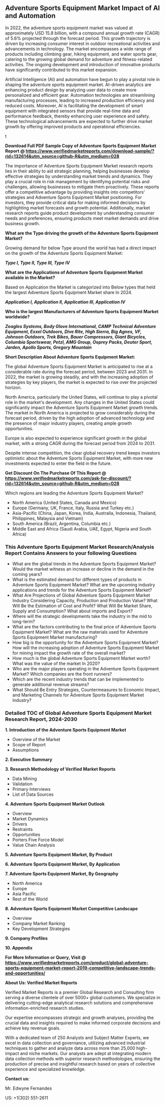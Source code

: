 <h2>Adventure Sports Equipment Market Impact of AI and Automation</h2><p>In 2022, the adventure sports equipment market was valued at approximately USD 15.8 billion, with a compound annual growth rate (CAGR) of 5.6% projected through the forecast period. This growth trajectory is driven by increasing consumer interest in outdoor recreational activities and advancements in technology. The market encompasses a wide range of products including climbing gear, hiking equipment, and water sports gear, catering to the growing global demand for adventure and fitness-related activities. The ongoing development and introduction of innovative products have significantly contributed to this market expansion.</p><p>Artificial Intelligence (AI) and automation have begun to play a pivotal role in shaping the adventure sports equipment market. AI-driven analytics are enhancing product design by analyzing user data to create more personalized and efficient gear. Automation technologies are streamlining manufacturing processes, leading to increased production efficiency and reduced costs. Moreover, AI is facilitating the development of smart equipment with integrated sensors that provide real-time data and performance feedback, thereby enhancing user experience and safety. These technological advancements are expected to further drive market growth by offering improved products and operational efficiencies.</p>t</p><p id="" class=""><strong>Download Full PDF Sample Copy of Adventure Sports Equipment Market Report @ <a href="https://www.verifiedmarketreports.com/download-sample/?rid=132614&utm_source=github-R&utm_medium=028" target="_blank">https://www.verifiedmarketreports.com/download-sample/?rid=132614&utm_source=github-R&utm_medium=028</a></strong></p><p>The importance of&nbsp;Adventure Sports Equipment Market research reports lies in their ability to aid strategic planning, helping businesses develop effective strategies by understanding market trends and dynamics. They play a crucial role in risk management by identifying potential risks and challenges, allowing businesses to mitigate them proactively. These reports offer a competitive advantage by providing insights into competitors' strategies and Adventure Sports Equipment Market positioning. For investors, they provide critical data for making informed decisions by highlighting market forecasts and growth potential. Additionally, market research reports guide product development by understanding consumer needs and preferences, ensuring products meet market demands and drive business growth.</p><p><strong>What are the&nbsp;Type driving the growth of the Adventure Sports Equipment Market?</strong></p><p id="" class="">Growing demand for below Type around the world has had a direct impact on the growth of the Adventure Sports Equipment Market:</p><em><strong>Type I, Type II, Type III, Type IV</strong></em></p><strong>What are the&nbsp;Applications&nbsp;of Adventure Sports Equipment Market available in the Market?</strong></p><p id="" class="">Based on Application the Market is categorized into Below types that held the largest Adventure Sports Equipment Market share In 2024.</p><em><strong>Application I, Application II, Application III, Application IV</strong></em></p><strong>Who is the largest Manufacturers of Adventure Sports Equipment Market worldwide?</strong></p><p><em><strong>Zeagles Systems, Body Glove International, CAMP Technical Adventure Equipment, Exxel Outdoors, Dive Rite, High Sierra, Big Agnes, VF, Johnson Outdoors, Trek Bikes, Bauer Compressors, Giant Bicycles, Columbia Sportswear, Petzl, AMG Group, Osprey Packs, Deuter Sport, Jarden, Apollo Sports, Gregory Mountain</strong></em></p><p id="" class=""><strong>Short Description About Adventure Sports Equipment Market:</strong></p><p>The global Adventure Sports Equipment Market is anticipated to rise at a considerable rate during the forecast period, between 2023 and 2031. In 2022, the market is growing steadily, and with the increasing adoption of strategies by key players, the market is expected to rise over the projected horizon.</p><p>North America, particularly the United States, will continue to play a pivotal role in the market's development. Any changes in the United States could significantly impact the Adventure Sports Equipment Market growth trends. The market in North America is projected to grow considerably during the forecast period, driven by the high adoption of advanced technology and the presence of major industry players, creating ample growth opportunities.</p><p>Europe is also expected to experience significant growth in the global market, with a strong CAGR during the forecast period from 2024 to 2031.</p><p>Despite intense competition, the clear global recovery trend keeps investors optimistic about the Adventure Sports Equipment Market, with more new investments expected to enter the field in the future.</p><p id="" class=""><strong>Get Discount On The Purchase Of This Report @ <a href="https://www.verifiedmarketreports.com/ask-for-discount/?rid=132614&utm_source=github-R&utm_medium=028" target="_blank">https://www.verifiedmarketreports.com/ask-for-discount/?rid=132614&utm_source=github-R&utm_medium=028</a></strong></p>Which regions are leading the Adventure Sports Equipment Market?</p><ul><li>North America (United States, Canada and Mexico)</li><li>Europe (Germany, UK, France, Italy, Russia and Turkey etc.)</li><li>Asia-Pacific (China, Japan, Korea, India, Australia, Indonesia, Thailand, Philippines, Malaysia and Vietnam)</li><li>South America (Brazil, Argentina, Columbia etc.)</li><li>Middle East and Africa (Saudi Arabia, UAE, Egypt, Nigeria and South Africa)</li></ul><h3 id="" class="">This Adventure Sports Equipment Market Research/Analysis Report Contains Answers to your following Questions</h3><ul><li>What are the global trends in the Adventure Sports Equipment Market? Would the market witness an increase or decline in the demand in the coming years?</li><li>What is the estimated demand for different types of products in Adventure Sports Equipment Market? What are the upcoming industry applications and trends for the Adventure Sports Equipment Market?</li><li>What Are Projections of Global Adventure Sports Equipment Market Industry Considering Capacity, Production and Production Value? What Will Be the Estimation of Cost and Profit? What Will Be Market Share, Supply and Consumption? What about imports and Export?</li><li>Where will the strategic developments take the industry in the mid to long-term?</li><li>What are the factors contributing to the final price of Adventure Sports Equipment Market? What are the raw materials used for Adventure Sports Equipment Market manufacturing?</li><li>How big is the opportunity for the Adventure Sports Equipment Market? How will the increasing adoption of Adventure Sports Equipment Market for mining impact the growth rate of the overall market?</li><li>How much is the global Adventure Sports Equipment Market worth? What was the value of the market In 2020?</li><li>Who are the major players operating in the Adventure Sports Equipment Market? Which companies are the front runners?</li><li>Which are the recent industry trends that can be implemented to generate additional revenue streams?</li><li>What Should Be Entry Strategies, Countermeasures to Economic Impact, and Marketing Channels for Adventure Sports Equipment Market Industry?</li></ul><h3 id="" class="">Detailed TOC of Global Adventure Sports Equipment Market Research Report, 2024-2030</h3><p id="" class=""><strong>1. Introduction of the Adventure Sports Equipment Market</strong></p><ul><li>Overview of the Market</li><li>Scope of Report</li><li>Assumptions</li></ul><p id="" class=""><strong>2. Executive Summary</strong></p><p id="" class=""><strong>3. Research Methodology of Verified Market Reports</strong></p><ul><li>Data Mining</li><li>Validation</li><li>Primary Interviews</li><li>List of Data Sources</li></ul><p id="" class=""><strong>4. Adventure Sports Equipment Market Outlook</strong></p><ul><li>Overview</li><li>Market Dynamics</li><li>Drivers</li><li>Restraints</li><li>Opportunities</li><li>Porters Five Force Model</li><li>Value Chain Analysis</li></ul><p id="" class=""><strong>5. Adventure Sports Equipment Market, By Product</strong></p><p id="" class=""><strong>6. Adventure Sports Equipment Market, By Application</strong></p><p id="" class=""><strong>7. Adventure Sports Equipment Market, By Geography</strong></p><ul><li>North America</li><li>Europe</li><li>Asia Pacific</li><li>Rest of the World</li></ul><p id="" class=""><strong>8. Adventure Sports Equipment Market Competitive Landscape</strong></p><ul><li>Overview</li><li>Company Market Ranking</li><li>Key Development Strategies</li></ul><p id="" class=""><strong>9. Company Profiles</strong></p><p id="" class=""><strong>10. Appendix</strong></p><p id="" class=""><strong>For More Information or Query, Visit @ <a href="https://www.verifiedmarketreports.com/product/global-adventure-sports-equipment-market-report-2019-competitive-landscape-trends-and-opportunities/" target="_blank">https://www.verifiedmarketreports.com/product/global-adventure-sports-equipment-market-report-2019-competitive-landscape-trends-and-opportunities/</a></strong></p><p id="" class=""><strong>About Us: Verified Market Reports</strong></p><p id="" class="">Verified Market Reports is a premier Global Research and Consulting firm serving a diverse clientele of over 5000+ global customers. We specialize in delivering cutting-edge analytical research solutions and comprehensive information-enriched research studies.</p><p id="" class="">Our expertise encompasses strategic and growth analyses, providing the crucial data and insights required to make informed corporate decisions and achieve key revenue goals.</p><p id="" class="">With a dedicated team of 250 Analysts and Subject Matter Experts, we excel in data collection and governance, utilizing advanced industrial techniques to gather and analyze data across more than 25,000 high-impact and niche markets. Our analysts are adept at integrating modern data collection methods with superior research methodologies, ensuring the production of precise and insightful research based on years of collective experience and specialized knowledge.</p><p id="" class=""><strong>Contact us:</strong></p><p id="" class="">Mr. Edwyne Fernandes</p><p id="" class="">US: +1(302) 551-2611</p>